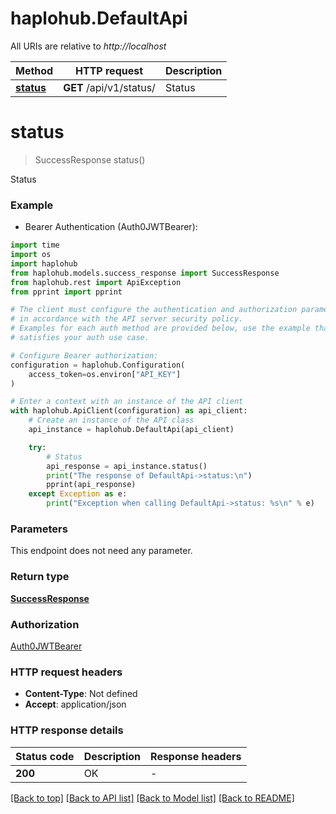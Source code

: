 # haplohub.DefaultApi

All URIs are relative to *http://localhost*

Method | HTTP request | Description
------------- | ------------- | -------------
[**status**](DefaultApi.md#status) | **GET** /api/v1/status/ | Status


# **status**
> SuccessResponse status()

Status

### Example

* Bearer Authentication (Auth0JWTBearer):
```python
import time
import os
import haplohub
from haplohub.models.success_response import SuccessResponse
from haplohub.rest import ApiException
from pprint import pprint

# The client must configure the authentication and authorization parameters
# in accordance with the API server security policy.
# Examples for each auth method are provided below, use the example that
# satisfies your auth use case.

# Configure Bearer authorization: 
configuration = haplohub.Configuration(
    access_token=os.environ["API_KEY"]
)

# Enter a context with an instance of the API client
with haplohub.ApiClient(configuration) as api_client:
    # Create an instance of the API class
    api_instance = haplohub.DefaultApi(api_client)

    try:
        # Status
        api_response = api_instance.status()
        print("The response of DefaultApi->status:\n")
        pprint(api_response)
    except Exception as e:
        print("Exception when calling DefaultApi->status: %s\n" % e)
```



### Parameters
This endpoint does not need any parameter.

### Return type

[**SuccessResponse**](SuccessResponse.md)

### Authorization

[Auth0JWTBearer](../README.md#Auth0JWTBearer)

### HTTP request headers

 - **Content-Type**: Not defined
 - **Accept**: application/json

### HTTP response details
| Status code | Description | Response headers |
|-------------|-------------|------------------|
**200** | OK |  -  |

[[Back to top]](#) [[Back to API list]](../README.md#documentation-for-api-endpoints) [[Back to Model list]](../README.md#documentation-for-models) [[Back to README]](../README.md)

